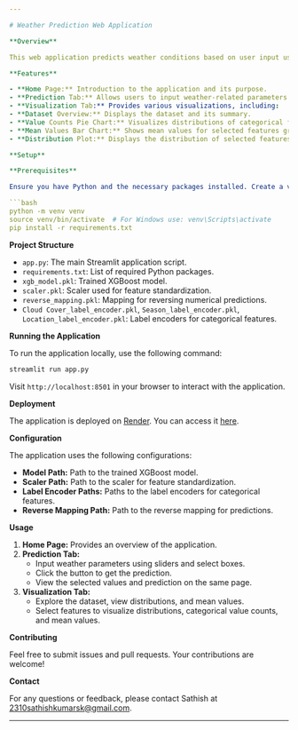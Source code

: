 ```yaml
---

# Weather Prediction Web Application

**Overview**

This web application predicts weather conditions based on user input using a machine learning model. Built with Streamlit, it utilizes a trained XGBoost model to provide real-time weather predictions.

**Features**

- **Home Page:** Introduction to the application and its purpose.
- **Prediction Tab:** Allows users to input weather-related parameters and receive a prediction.
- **Visualization Tab:** Provides various visualizations, including:
- **Dataset Overview:** Displays the dataset and its summary.
- **Value Counts Pie Chart:** Visualizes distributions of categorical features.
- **Mean Values Bar Chart:** Shows mean values for selected features grouped by categorical variables.
- **Distribution Plot:** Displays the distribution of selected features with customizable colors.

**Setup**

**Prerequisites**

Ensure you have Python and the necessary packages installed. Create a virtual environment and install the dependencies using:

```bash
python -m venv venv
source venv/bin/activate  # For Windows use: venv\Scripts\activate
pip install -r requirements.txt
```

**Project Structure**

- `app.py`: The main Streamlit application script.
- `requirements.txt`: List of required Python packages.
- `xgb_model.pkl`: Trained XGBoost model.
- `scaler.pkl`: Scaler used for feature standardization.
- `reverse_mapping.pkl`: Mapping for reversing numerical predictions.
- `Cloud Cover_label_encoder.pkl`, `Season_label_encoder.pkl`, `Location_label_encoder.pkl`: Label encoders for categorical features.

**Running the Application**

To run the application locally, use the following command:

```bash
streamlit run app.py
```

Visit `http://localhost:8501` in your browser to interact with the application.

**Deployment**

The application is deployed on [Render](https://render.com). You can access it [here](https://weather-predictions.onrender.com/).

**Configuration**

The application uses the following configurations:

- **Model Path:** Path to the trained XGBoost model.
- **Scaler Path:** Path to the scaler for feature standardization.
- **Label Encoder Paths:** Paths to the label encoders for categorical features.
- **Reverse Mapping Path:** Path to the reverse mapping for predictions.

**Usage**

1. **Home Page:** Provides an overview of the application.
2. **Prediction Tab:**
   - Input weather parameters using sliders and select boxes.
   - Click the button to get the prediction.
   - View the selected values and prediction on the same page.
3. **Visualization Tab:**
   - Explore the dataset, view distributions, and mean values.
   - Select features to visualize distributions, categorical value counts, and mean values.

**Contributing**

Feel free to submit issues and pull requests. Your contributions are welcome!

**Contact**

For any questions or feedback, please contact Sathish at 2310sathishkumarsk@gmail.com.

---
```


